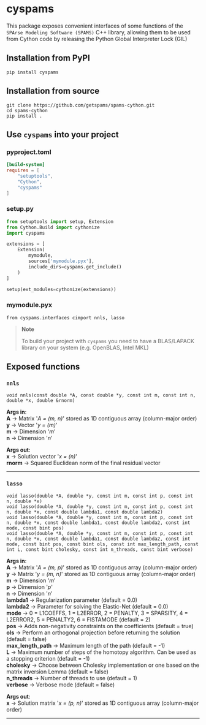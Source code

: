 # cyspams
This package exposes convenient interfaces of some functions of the `SPArse Modeling Software (SPAMS)` C++ library, allowing them to be used from Cython code by releasing the Python Global Interpreter Lock (GIL)

## Installation from PyPI
```Shell
pip install cyspams
```

## Installation from source
```Shell
git clone https://github.com/getspams/spams-cython.git
cd spams-cython
pip install .
```

## Use `cyspams` into your project
### pyproject.toml
```TOML
[build-system]
requires = [
    "setuptools",
    "Cython",
    "cyspams"
]
```
### setup.py
```python
from setuptools import setup, Extension
from Cython.Build import cythonize
import cyspams

extensions = [
    Extension(
        mymodule,
        sources['mymodule.pyx'],
        include_dirs=cyspams.get_include()
    )
]

setup(ext_modules=cythonize(extensions))
```
### mymodule.pyx
```cython
from cyspams.interfaces cimport nnls, lasso
```

> **Note**
>
> To build your project with `cyspams` you need to have a BLAS/LAPACK library on your system (e.g. OpenBLAS, Intel MKL)

## Exposed functions
### `nnls`
```cython
void nnls(const double *A, const double *y, const int m, const int n, double *x, double &rnorm)
```
__Args in__:\
__A__ → Matrix '_A = (m, n)_' stored as 1D contiguous array (column-major order)\
__y__ → Vector '_y = (m)_'\
__m__ → Dimension '_m_'\
__n__ → Dimension '_n_'

__Args out__:\
__x__ → Solution vector '_x = (n)_'\
__rnorm__ → Squared Euclidean norm of the final residual vector

---
### `lasso`
```cython
void lasso(double *A, double *y, const int m, const int p, const int n, double *x)
void lasso(double *A, double *y, const int m, const int p, const int n, double *x, const double lambda1, const double lambda2)
void lasso(double *A, double *y, const int m, const int p, const int n, double *x, const double lambda1, const double lambda2, const int mode, const bint pos)
void lasso(double *A, double *y, const int m, const int p, const int n, double *x, const double lambda1, const double lambda2, const int mode, const bint pos, const bint ols, const int max_length_path, const int L, const bint cholesky, const int n_threads, const bint verbose)
```
__Args in__:\
__A__ → Matrix '_A = (m, p)_' stored as 1D contiguous array (column-major order)\
__y__ → Matrix '_y = (m, n)_' stored as 1D contiguous array (column-major order)\
__m__ → Dimension '_m_'\
__p__ → Dimension '_p_'\
__n__ → Dimension '_n_'\
__lambda1__ → Regularization parameter (default = 0.0)\
__lambda2__ → Parameter for solving the Elastic-Net (default = 0.0)\
__mode__ → 0 = L1COEFFS, 1 = L2ERROR, 2 = PENALTY, 3 = SPARSITY, 4 = L2ERROR2, 5 = PENALTY2, 6 = FISTAMODE (default = 2)\
__pos__ → Adds non-negativity constraints on the coefficients (default = true)\
__ols__ → Perform an orthogonal projection before returning the solution (default = false)\
__max_length_path__ → Maximum length of the path (default = -1)\
__L__ → Maximum number of steps of the homotopy algorithm. Can be used as a stopping criterion (default = -1)\
__cholesky__ → Choose between Cholesky implementation or one based on the matrix inversion Lemma (default = false)\
__n_threads__ → Number of threads to use (default = 1)\
__verbose__ → Verbose mode (default = false)

__Args out__:\
__x__ → Solution matrix '_x = (p, n)_' stored as 1D contiguous array (column-major order)

---
